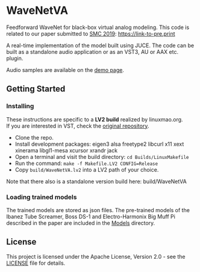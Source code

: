 # WaveNetVA

Feedforward WaveNet for black-box virtual analog modeling. This code is related to our paper submitted to [SMC 2019](http://smc2019.uma.es/): https://link-to-pre.print

A real-time implementation of the model built using JUCE. The code can be built as a standalone audio application or as an VST3, AU or AAX etc. plugin.

Audio samples are available on the [demo page](http://research.spa.aalto.fi/publications/papers/smc19-black-box/).

## Getting Started

### Installing

These instructions are specific to a **LV2 build** realized by linuxmao.org.  
If you are interested in VST, check the [original repository](https://github.com/damskaggep/WaveNetVA).

* Clone the repo.
* Install development packages: eigen3 alsa freetype2 libcurl x11 xext xinerama libgl1-mesa xcursor xrandr jack
* Open a terminal and visit the build directory: `cd Builds/LinuxMakefile`
* Run the command: `make -f Makefile.LV2 CONFIG=Release`
* Copy `build/WaveNetVA.lv2` into a LV2 path of your choice.

Note that there also is a standalone version build here: build/WaveNetVA

### Loading trained models

The trained models are stored as json files. The pre-trained models of the Ibanez Tube Screamer, Boss DS-1 and Electro-Harmonix Big Muff Pi described in the paper are included in the [Models](Models) directory.

## License
This project is licensed under the Apache License, Version 2.0 - see the [LICENSE](LICENSE) file for details.
